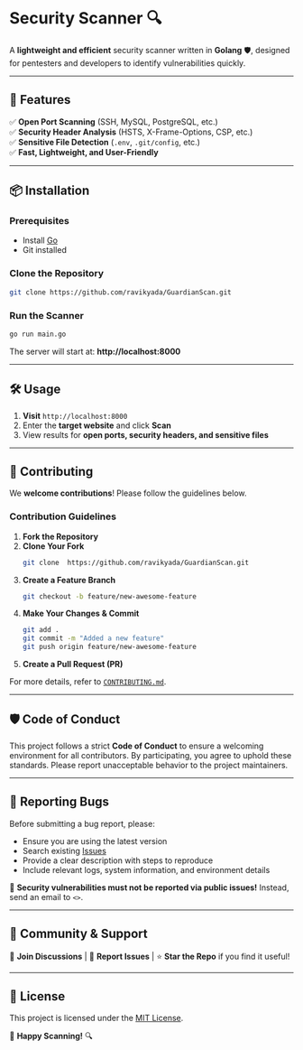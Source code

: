 # Security Scanner 🔍

A **lightweight and efficient** security scanner written in **Golang** 🛡️, designed for pentesters and developers to identify vulnerabilities quickly.

---

## 🚀 Features
✅ **Open Port Scanning** (SSH, MySQL, PostgreSQL, etc.)  
✅ **Security Header Analysis** (HSTS, X-Frame-Options, CSP, etc.)  
✅ **Sensitive File Detection** (`.env`, `.git/config`, etc.)  
✅ **Fast, Lightweight, and User-Friendly**  

---

## 📦 Installation

### Prerequisites
- Install [Go](https://go.dev/dl/)
- Git installed

### Clone the Repository
```sh
git clone https://github.com/ravikyada/GuardianScan.git
```

### Run the Scanner
```sh
go run main.go
```
The server will start at: **http://localhost:8000**

---

## 🛠 Usage

1. **Visit** `http://localhost:8000`
2. Enter the **target website** and click **Scan**
3. View results for **open ports, security headers, and sensitive files**

---

## 🤝 Contributing
We **welcome contributions**! Please follow the guidelines below.

### Contribution Guidelines

1. **Fork the Repository**
2. **Clone Your Fork**
   ```sh
   git clone  https://github.com/ravikyada/GuardianScan.git
   ```
3. **Create a Feature Branch**
   ```sh
   git checkout -b feature/new-awesome-feature
   ```
4. **Make Your Changes & Commit**
   ```sh
   git add .
   git commit -m "Added a new feature"
   git push origin feature/new-awesome-feature
   ```
5. **Create a Pull Request (PR)**

For more details, refer to [`CONTRIBUTING.md`](CONTRIBUTING.md).

---

## 🛡️ Code of Conduct

This project follows a strict **Code of Conduct** to ensure a welcoming environment for all contributors. By participating, you agree to uphold these standards. Please report unacceptable behavior to the project maintainers.

---

## 🐞 Reporting Bugs

Before submitting a bug report, please:
- Ensure you are using the latest version
- Search existing [Issues](https://github.com/ravikyada/GuardianScan/issues)
- Provide a clear description with steps to reproduce
- Include relevant logs, system information, and environment details

🚨 **Security vulnerabilities must not be reported via public issues!** Instead, send an email to `<>`.

---

## 🌟 Community & Support
💬 **Join Discussions** | 📢 **Report Issues** | ⭐ **Star the Repo** if you find it useful!

---

## 📜 License
This project is licensed under the [MIT License](LICENSE).

🚀 **Happy Scanning!** 🔍